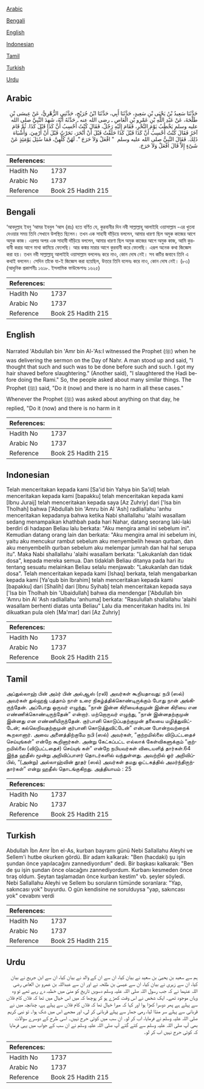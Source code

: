[Arabic](#arabic)

[Bengali](#bengali)

[English](#english)

[Indonesian](#indonesian)

[Tamil](#tamil)

[Turkish](#turkish)

[Urdu](#urdu)

## Arabic


<div dir="rtl" lang="ar" style={{fontSize:'larger',backgroundColor:'#f8f9fa',padding:20}}>
حَدَّثَنَا سَعِيدُ بْنُ يَحْيَى بْنِ سَعِيدٍ، حَدَّثَنَا أَبِي، حَدَّثَنَا ابْنُ جُرَيْجٍ، حَدَّثَنِي الزُّهْرِيُّ، عَنْ عِيسَى بْنِ طَلْحَةَ، عَنْ عَبْدِ اللَّهِ بْنِ عَمْرِو بْنِ الْعَاصِ ـ رضى الله عنه ـ حَدَّثَهُ أَنَّهُ، شَهِدَ النَّبِيَّ صلى الله عليه وسلم يَخْطُبُ يَوْمَ النَّحْرِ، فَقَامَ إِلَيْهِ رَجُلٌ، فَقَالَ كُنْتُ أَحْسِبُ أَنَّ كَذَا قَبْلَ كَذَا‏.‏ ثُمَّ قَامَ آخَرُ فَقَالَ كُنْتُ أَحْسِبُ أَنَّ كَذَا قَبْلَ كَذَا حَلَقْتُ قَبْلَ أَنْ أَنْحَرَ، نَحَرْتُ قَبْلَ أَنْ أَرْمِيَ‏.‏ وَأَشْبَاهَ ذَلِكَ‏.‏ فَقَالَ النَّبِيُّ صلى الله عليه وسلم ‏ "‏ افْعَلْ وَلاَ حَرَجَ ‏"‏‏.‏ لَهُنَّ كُلِّهِنَّ، فَمَا سُئِلَ يَوْمَئِذٍ عَنْ شَىْءٍ إِلاَّ قَالَ افْعَلْ وَلاَ حَرَجَ‏.‏
</div>
<div style={{backgroundColor:'#f8f9fa',padding:20, marginBottom: 10}}><table> <thead> <tr> <th>References:</th> <th></th> </tr> </thead> <tbody><tr><td>Hadith No</td><td>1737</td></tr><tr><td>Arabic No</td><td>1737</td></tr><tr><td>Reference</td><td>Book 25 Hadith 215</td></tr></tbody></table></div>

## Bengali


<div dir="ltr" lang="bn" style={{fontSize:'larger',backgroundColor:'#f8f9fa',padding:20}}>
‘আবদুল্লাহ ইবনু ‘আমর ইবনুল ‘আস (রাঃ) হতে বর্ণিত যে, কুরবানীর দিন নবী সাল্লাল্লাহু আলাইহি ওয়াসাল্লাম -এর খুতবা দেওয়ার সময় তিনি সেখানে উপস্থিত ছিলেন। তখন এক সাহাবী দাঁড়িয়ে বললেন, আমার ধারণা ছিল অমুক কাজের আগে অমুক কাজ। এরপর অপর এক সাহাবী দাঁড়িয়ে বললেন, আমার ধারণা ছিল অমুক কাজের আগে অমুক কাজ, আমি কুরবানী করার আগে মাথা কামিয়ে ফেলেছি। আর কঙ্কর মারার আগে কুরবানী করে ফেলেছি। এরূপ অনেক কথা জিজ্ঞেস করা হয়। তখন নবী সাল্লাল্লাহু আলাইহি ওয়াসাল্লাম বললেনঃ করে নাও, কোন দোষ নেই। সব কটির জবাবে তিনি এ কথাই বললেন। সেদিন তাঁকে যা-ই জিজ্ঞেস করা হয়েছিল, উত্তরে তিনি বলেনঃ করে নাও, কোন দোষ নেই। (৮৩) (আধুনিক প্রকাশনীঃ ১৬১৮. ইসলামিক ফাউন্ডেশনঃ ১৬২৫)
</div>
<div style={{backgroundColor:'#f8f9fa',padding:20, marginBottom: 10}}><table> <thead> <tr> <th>References:</th> <th></th> </tr> </thead> <tbody><tr><td>Hadith No</td><td>1737</td></tr><tr><td>Arabic No</td><td>1737</td></tr><tr><td>Reference</td><td>Book 25 Hadith 215</td></tr></tbody></table></div>

## English


<div dir="ltr" lang="en" style={{fontSize:'larger',backgroundColor:'#f8f9fa',padding:20}}>
Narrated 'Abdullah bin 'Amr bin Al-'As:I witnessed the Prophet (ﷺ) when he was delivering the sermon on the Day of Nahr. A man stood up and said, "I thought that such and such was to be done before such and such. I got my hair shaved before slaughtering." (Another said), "I slaughtered the Hadi before doing the Rami." So, the people asked about many similar things. The Prophet (ﷺ) said, "Do it (now) and there is no harm in all these cases." Whenever the Prophet (ﷺ) was asked about anything on that day, he replied, "Do it (now) and there is no harm in it
</div>
<div style={{backgroundColor:'#f8f9fa',padding:20, marginBottom: 10}}><table> <thead> <tr> <th>References:</th> <th></th> </tr> </thead> <tbody><tr><td>Hadith No</td><td>1737</td></tr><tr><td>Arabic No</td><td>1737</td></tr><tr><td>Reference</td><td>Book 25 Hadith 215</td></tr></tbody></table></div>

## Indonesian


<div dir="ltr" lang="id" style={{fontSize:'larger',backgroundColor:'#f8f9fa',padding:20}}>
Telah menceritakan kepada kami [Sa'id bin Yahya bin Sa'id] telah menceritakan kepada kami [bapakku] telah menceritakan kepada kami [Ibnu Juraij] telah menceritakan kepada saya [Az Zuhriy] dari ['Isa bin Tholhah] bahwa ['Abdullah bin 'Amru bin Al 'Ash] radliallahu 'anhu menceritakan kepadanya bahwa ketika Nabi shallallahu 'alaihi wasallam sedang menampaikan khathbah pada hari Nahar, datang seorang laki-laki berdiri di hadapan Beliau lalu berkata: "Aku mengira amal ini sebelum ini". Kemudian datang orang lain dan berkata: "Aku mengira amal ini sebelum ini, yaitu aku mencukur rambut sebelum aku menyembelih hewan qurban, dan aku menyembelih qurban sebelum aku melempar jumrah dan hal hal serupa itu". Maka Nabi shallallahu 'alaihi wasallam berkata: "Lakukanlah dan tidak dosa", kepada mereka semua. Dan tidaklah Beliau ditanya pada hari itu tentang sesuatu melainkan Beliau selalu menjawab: "Lakukanlah dan tidak dosa". Telah menceritakan kepada kami [Ishaq] berkata, telah mengabarkan kepada kami [Ya'qub bin Ibrahim] telah menceritakan kepada kami [bapakku] dari [Shalih] dari [Ibnu Syihab] telah menceritakan kepada saya ['Isa bin Tholhah bin 'Ubaidullah] bahwa dia mendengar ['Abdullah bin 'Amru bin Al 'Ash radliallahu 'anhuma] berkata: "Rasulullah shallallahu 'alaihi wasallam berhenti diatas unta Beliau" Lalu dia menceritakan hadits ini. Ini dikuatkan pula oleh [Ma'mar] dari [Az Zuhriy]
</div>
<div style={{backgroundColor:'#f8f9fa',padding:20, marginBottom: 10}}><table> <thead> <tr> <th>References:</th> <th></th> </tr> </thead> <tbody><tr><td>Hadith No</td><td>1737</td></tr><tr><td>Arabic No</td><td>1737</td></tr><tr><td>Reference</td><td>Book 25 Hadith 215</td></tr></tbody></table></div>

## Tamil


<div dir="ltr" lang="ta" style={{fontSize:'larger',backgroundColor:'#f8f9fa',padding:20}}>
அப்துல்லாஹ் பின் அம்ர் பின் அல்ஆஸ் (ரலி) அவர்கள் கூறியதாவது: நபி (ஸல்) அவர்கள் துல்ஹஜ் பத்தாம் நாள் உரை நிகழ்த்திக்கொண்டிருக்கும் போது நான் அங்கிருந்தேன். அப்போது ஒருவர் எழுந்து, “நான் இன்ன கிரியைக்குமுன் இன்ன கிரியை என எண்ணிக்கொண்டிருந்தேன்” என்றார். மற்றொருவர் எழுந்து, “நான் இன்னதற்குமுன் இன்னது என எண்ணியிருந்தேன். குர்பானி கொடுப்பதற்குமுன் தலையை மழித்துவிட்டேன்; கல்லெறிவதற்குமுன் குர்பானி கொடுத்துவிட்டேன்” என்பன போன்றவற்றைக் கூறலானார். அவை அனைத்திற்குமே நபி (ஸல்) அவர்கள், “குற்றமில்லை விடுபட்டதைச் செய்யுங்கள்” என்றே கூறினார்கள். அன்று கேட்கப்பட்ட எல்லாக் கேள்விகளுக்கும் “குற்றமில்லை (விடுபட்டதைச்) செய்யுங் கள்” என்றே நபியவர்கள் விடையளித் தார்கள்.64 இந்த ஹதீஸ் மூன்று அறிவிப்பாளர் தொடர்களில் வந்துள்ளது. அவற்றில் ஓர் அறிவிப்பில், “(அன்று) அல்லாஹ்வின் தூதர் (ஸல்) அவர்கள் தமது ஒட்டகத்தில் அமர்ந்திருந்தார்கள்” என்று ஹதீஸ் தொடங்குகிறது. அத்தியாயம் : 25
</div>
<div style={{backgroundColor:'#f8f9fa',padding:20, marginBottom: 10}}><table> <thead> <tr> <th>References:</th> <th></th> </tr> </thead> <tbody><tr><td>Hadith No</td><td>1737</td></tr><tr><td>Arabic No</td><td>1737</td></tr><tr><td>Reference</td><td>Book 25 Hadith 215</td></tr></tbody></table></div>

## Turkish


<div dir="ltr" lang="tr" style={{fontSize:'larger',backgroundColor:'#f8f9fa',padding:20}}>
Abdullah İbn Amr İbn el-As, kurban bayramı günü Nebi Sallallahu Aleyhi ve Sellem'i hutbe okurken gördü. Bir adam kalkarak: "Ben (hacdaki) şu işin şundan önce yapılacağını zannediyordum" dedi. Bir başkası kalkarak: "Ben de şu işin şundan önce olacağını zannediyordum. Kurbanı kesmeden önce tıraş oldum. Şeytan taşlamadan önce kurban kestim" vb. şeyler söyledi. Nebi Sallallahu Aleyhi ve Sellem bu soruların tümünde soranlara: "Yap, sakıncası yok" buyurdu. O gün kendisine ne sorulduysa "yap, sakıncası yok" cevabını verdi
</div>
<div style={{backgroundColor:'#f8f9fa',padding:20, marginBottom: 10}}><table> <thead> <tr> <th>References:</th> <th></th> </tr> </thead> <tbody><tr><td>Hadith No</td><td>1737</td></tr><tr><td>Arabic No</td><td>1737</td></tr><tr><td>Reference</td><td>Book 25 Hadith 215</td></tr></tbody></table></div>

## Urdu


<div dir="rtl" lang="ur" style={{fontSize:'larger',backgroundColor:'#f8f9fa',padding:20}}>
ہم سے سعید بن یحییٰ بن سعید نے بیان کیا، ان سے ان کے والد نے بیان کیا، ان سے ابن جریج نے بیان کیا، ان سے زہری نے بیان کیا، ان سے عیسیٰ بن طلحہ نے اور ان سے عبداللہ بن عمرو بن العاص رضی اللہ عنہما نے کہ جب رسول اللہ صلی اللہ علیہ وسلم دسویں تاریخ کو منیٰ میں خطبہ دے رہے تھے تو وہ وہاں موجود تھے۔ ایک شخص نے اس وقت کھڑے ہو کر پوچھا کہ میں اس خیال میں تھا کہ فلاں کام فلاں سے پہلے ہے پھر دوسرا کھڑا ہوا اور کہا کہ میرا خیال تھا کہ فلاں کام فلاں سے پہلے ہے، چنانچہ میں نے قربانی سے پہلے سر منڈا لیا، رمی جمار سے پہلے قربانی کر لی، اور مجھے اس میں شک ہوا۔ تو نبی کریم صلی اللہ علیہ وسلم نے فرمایا، اب کر لو۔ ان سب میں کوئی حرج نہیں۔ اسی طرح کے دوسرے سوالات بھی آپ صلی اللہ علیہ وسلم سے کئے گئے آپ صلی اللہ علیہ وسلم نے ان سب کے جواب میں یہی فرمایا کہ کوئی حرج نہیں اب کر لو۔
</div>
<div style={{backgroundColor:'#f8f9fa',padding:20, marginBottom: 10}}><table> <thead> <tr> <th>References:</th> <th></th> </tr> </thead> <tbody><tr><td>Hadith No</td><td>1737</td></tr><tr><td>Arabic No</td><td>1737</td></tr><tr><td>Reference</td><td>Book 25 Hadith 215</td></tr></tbody></table></div>